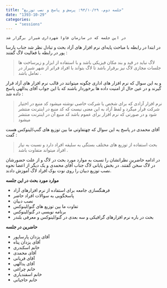 ```yaml
---
title: "جلسه دوم، ۹۳/۱۰/۲۹: پرسش و پاسخ و نصب توزیع"
date: "1393-10-29"
categories:
    - "sessions"
---
```

    در این جلسه که در سازمان فاوا شهرداری شیراز برگزار شد

در ابتدا در رابطه با مباحث پایه‌ای نرم افزار های آزاد بحث و تبادل نظر شد جناب
پارسا پور در رابطه با فعالیت لاگ گفتند :

> لاگ نباید در قید و بند مکان فیزیکی باشد و با استفاده از ابزار و زیرساخت ها
جلسات مجازی لاگ نیز برقرار باشد تا لاگ بتواند با افراد فراتر از شهر شیراز در
تعامل باشد .

و به این سوال که نرم افزار های اداری چگونه میتوانند در قالب نرم افزار های آزاد
قرار گیرند و در عین حال از امنیت داده ها برخوردار باشند که با این جواب آقای
یدالهی پاسخ داده شد :

> نرم افزار آزادی که برای شخص یا شرکت خاصی نوشته میشود کد منبع در اختیار شرکت
قرار میگرد و لفظ آزاد به این معنی نیست که کد منبع در اینترنت منتشر شود و در
صورتی که نرم افزار برای عموم باشد کد منبع آن در اینترنت منتشر میشود

آقای محمدی در پاسخ یه این سوال که چهتفاوتی ما بین توزیع های گنپ/لینوکس هست گفت
:

> بحث استفاده از توزیع های مختلف بستگی به سلیقه افراد دارد و نسبت به نیاز
افراد میتواند متفاوت باشد .

در ادامه حاضرین نظراتشان را نسبت به موارد مورد بحث در لاگ و از علت حضورشان در
لاگ سخن گفتند. در بخش پایانی لاگ جناب آقای محمدی و یک دیگر از اعضا نحوه نصب
توزیع دبیان را روی نوت بوک افراد لاگ آموزش دادند.

**موارد مورد بحث در این جلسه**

  * فرهنگسازی جامعه برای استفاده از نرم افزارهای آزاد
  * پاسخگویی به سوالات افراد حاضر
  * نصب دبیان
  * تفاوت ما بین توزیع های گنو/لینوکس
  * برنامه نویسی در گنو/لینوکس
  * بحث در باره نرم افزارهای گرافیکی و سه بعدی در گنو/لینوکس و معرفی بلندر

**حاضرین در جلسه**

  * آقای یزدان پارساپور
  * آقای یزدان پناه
  * خانم اسکندری
  * آقای محمدی
  * آقای فریانی
  * آقای یدالهی
  * خانم چراغی
  * خانم اسفندیاری
  * خانم حاجیانی 

